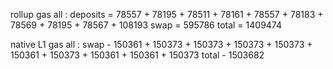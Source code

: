 rollup gas all :
deposits = 78557 + 78195 + 78511 + 78161 + 78557 + 78183 + 78569 + 78195 + 78567 + 108193
swap = 595786
total = 1409474

native L1 gas all :
swap - 150361 + 150373 + 150373 + 150373 + 150373 + 150361 + 150373 + 150361 + 150361 + 150373
total - 1503682
